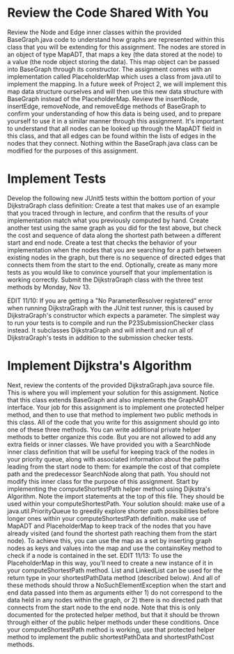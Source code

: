 # Review the Code Shared With You
Review the Node and Edge inner classes within the provided BaseGraph.java code to understand how graphs are represented within this class that you will be extending for this assignment.
The nodes are stored in an object of type MapADT, that maps a key (the data stored at the node) to a value (the node object storing the data). This map object can be passed into BaseGraph through its constructor. The assignment comes with an implementation called PlaceholderMap which uses a class from java.util to implement the mapping. In a future week of Project 2, we will implement this map data structure ourselves and will then use this new data structure with BaseGraph instead of the PlaceholderMap.
Review the insertNode, insertEdge, removeNode, and removeEdge methods of BaseGraph to confirm your understanding of how this data is being used, and to prepare yourself to use it in a similar manner through this assignment.  It's important to understand that all nodes can be looked up through the MapADT field in this class, and that all edges can be found within the lists of edges in the nodes that they connect.
Nothing within the BaseGraph.java class can be modified for the purposes of this assignment.
# Implement Tests
Develop the following new JUnit5 tests within the bottom portion of your DijkstraGraph class definition:
Create a test that makes use of an example that you traced through in lecture, and confirm that the results of your implementation match what you previously computed by hand.
Create another test using the same graph as you did for the test above, but check the cost and sequence of data along the shortest path between a different start and end node.
Create a test that checks the behavior of your implementation when the nodes that you are searching for a path between existing nodes in the graph, but there is no sequence of directed edges that connects them from the start to the end.
Optionally, create as many more tests as you would like to convince yourself that your implementation is working correctly.
Submit the DijkstraGraph class with the three test methods by Monday, Nov 13.

EDIT 11/10: If you are getting a "No ParameterResolver registered" error when running DijkstraGraph with the JUnit test runner, this is caused by DijkstraGraph's constructor which expects a parameter. The simplest way to run your tests is to compile and run the P23SubmissionChecker class instead. It subclasses DijkstraGraph and will inherit and run all of DijkstraGraph's tests in addition to the submission checker tests.

# Implement Dijkstra's Algorithm
Next, review the contents of the provided DijkstraGraph.java source file. This is where you will implement your solution for this assignment. Notice that this class extends BaseGraph and also implements the GraphADT interface. Your job for this assignment is to implement one protected helper method, and then to use that method to implement two public methods in this class. All of the code that you write for this assignment should go into one of these three methods. You can write additional private helper methods to better organize this code. But you are not allowed to add any extra fields or inner classes.
We have provided you with a SearchNode inner class definition that will be useful for keeping track of the nodes in your priority queue, along with associated information about the paths leading from the start node to them: for example the cost of that complete path and the predecessor SearchNode along that path. You should not modify this inner class for the purpose of this assignment.
Start by implementing the computeShortestPath helper method using Dijkstra's Algorithm. Note the import statements at the top of this file. They should be used within your computeShortestPath. Your solution should:
make use of a java.util.PriorityQueue to greedily explore shorter path possibilities before longer ones within your computeShortestPath definition.
make use of MapADT and PlaceholderMap to keep track of the nodes that you have already visited (and found the shortest path reaching them from the start node). To achieve this, you can use the map as a set by inserting graph nodes as keys and values into the map and use the containsKey method to check if a node is contained in the set. EDIT 11/13: To use the PlaceholderMap in this way, you'll need to create a new instance of it in your computeShortestPath method.
List and LinkedList can be used for the return type in your shortestPathData method (described below).
And all of these methods should throw a NoSuchElementException when the start and end data passed into them as arguments either 1) do not correspond to the data held in any nodes within the graph, or 2) there is no directed path that connects from the start node to the end node. Note that this is only documented for the protected helper method, but that it should be thrown through either of the public helper methods under these conditions.
Once your computeShortestPath method is working, use that protected helper method to implement the public shortestPathData and shortestPathCost methods.
